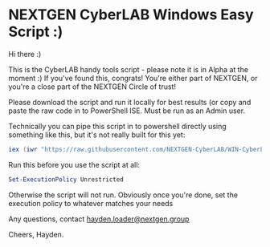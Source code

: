 # NEXTGEN CyberLAB Windows Easy Script :)
Hi there :)

This is the CyberLAB handy tools script - please note it is in Alpha at the moment :) If you've found this, congrats! You're either part of NEXTGEN, or you're a close part of the NEXTGEN Circle of trust!

Please download the script and run it locally for best results (or copy and paste the raw code in to PowerShell ISE. Must be run as an Admin user.

Technically you can pipe this script in to powershell directly using something like this, but it's not really built for this yet:

```powershell
iex (iwr "https://raw.githubusercontent.com/NEXTGEN-CyberLAB/WIN-CyberLAB-Tools/main/CyberLAB-quickstart.ps1" -UseBasicParsing).Content
```

Run this before you use the script at all:

```powershell
Set-ExecutionPolicy Unrestricted
```

Otherwise the script will not run. Obviously once you're done, set the execution policy to whatever matches your needs

Any questions, contact hayden.loader@nextgen.group

Cheers,
Hayden.
